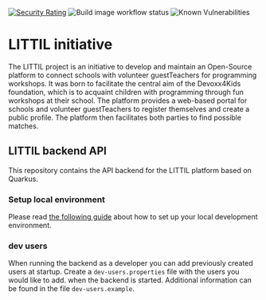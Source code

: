 [![Security Rating](https://sonarcloud.io/api/project_badges/measure?project=littil-backend&metric=security_rating)](https://sonarcloud.io/summary/new_code?id=littil-backend)
![Build image workflow status](https://github.com/Devoxx4Kids-NPO/littil-backend/actions/workflows/publish-build-container.yml/badge.svg)
![Known Vulnerabilities](https://snyk.io/test/github/Devoxx4Kids-NPO/littil-backend/badge.svg)

# LITTIL initiative

The LITTIL project is an initiative to develop and maintain an Open-Source platform to connect schools with volunteer
guestTeachers for programming workshops. It was born to facilitate the central aim of the Devoxx4Kids foundation, which
is to
acquaint children with programming through fun workshops at their school.
The platform provides a web-based portal for schools and volunteer guestTeachers to register themselves and create a
public
profile. The platform then facilitates both parties to find possible matches.

## LITTIL backend API

This repository contains the API backend for the LITTIL platform based on Quarkus.

### Setup local environment

Please
read [the following guide](https://devoxx4kids-npo.github.io/littil-documentation/platform/local-development/set-up-backend-environment/)
about how to set up your local development environment.


### dev users

When running the backend as a developer you can add previously created users at startup.
Create a `dev-users.properties` file with the users you would like to add. when the backend is started.
Additional information can be found in the file `dev-users.example`.
